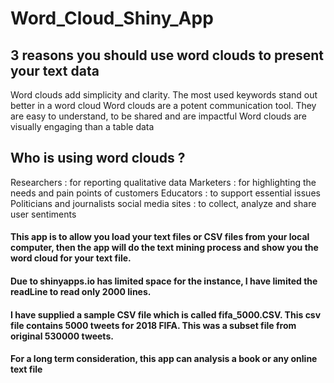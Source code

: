 # Word_Cloud_Shiny_App

## 3 reasons you should use word clouds to present your text data
Word clouds add simplicity and clarity. The most used keywords stand out better in a word cloud
Word clouds are a potent communication tool. They are easy to understand, to be shared and are impactful
Word clouds are visually engaging than a table data

## Who is using word clouds ?
Researchers : for reporting qualitative data
Marketers : for highlighting the needs and pain points of customers
Educators : to support essential issues
Politicians and journalists
social media sites : to collect, analyze and share user sentiments

#### This app is to allow you load your text files or CSV files from your local computer, then the app will do the text mining process and show you the word cloud for your text file.

#### Due to shinyapps.io has limited space for the instance, I have limited the readLine to read only 2000 lines.

#### I have supplied a sample CSV file which is called fifa_5000.CSV. This csv file contains 5000 tweets for 2018 FIFA. This was a subset file from original 530000 tweets.

#### For a long term consideration, this app can analysis a book or any online text file
